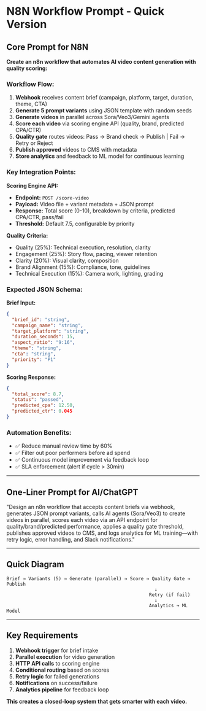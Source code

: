 # N8N Workflow Prompt - Quick Version

## Core Prompt for N8N

**Create an n8n workflow that automates AI video content generation with quality scoring:**

### Workflow Flow:
1. **Webhook** receives content brief (campaign, platform, target, duration, theme, CTA)
2. **Generate 5 prompt variants** using JSON template with random seeds
3. **Generate videos** in parallel across Sora/Veo3/Gemini agents
4. **Score each video** via scoring engine API (quality, brand, predicted CPA/CTR)
5. **Quality gate** routes videos: Pass → Brand check → Publish | Fail → Retry or Reject
6. **Publish approved** videos to CMS with metadata
7. **Store analytics** and feedback to ML model for continuous learning

### Key Integration Points:

**Scoring Engine API:**
- **Endpoint:** `POST /score-video`
- **Payload:** Video file + variant metadata + JSON prompt
- **Response:** Total score (0-10), breakdown by criteria, predicted CPA/CTR, pass/fail
- **Threshold:** Default 7.5, configurable by priority

**Quality Criteria:**
- Quality (25%): Technical execution, resolution, clarity
- Engagement (25%): Story flow, pacing, viewer retention
- Clarity (20%): Visual clarity, composition
- Brand Alignment (15%): Compliance, tone, guidelines
- Technical Execution (15%): Camera work, lighting, grading

### Expected JSON Schema:

**Brief Input:**
```json
{
  "brief_id": "string",
  "campaign_name": "string",
  "target_platform": "string",
  "duration_seconds": 15,
  "aspect_ratio": "9:16",
  "theme": "string",
  "cta": "string",
  "priority": "P1"
}
```

**Scoring Response:**
```json
{
  "total_score": 8.7,
  "status": "passed",
  "predicted_cpa": 12.50,
  "predicted_ctr": 0.045
}
```

### Automation Benefits:
- ✅ Reduce manual review time by 60%
- ✅ Filter out poor performers before ad spend
- ✅ Continuous model improvement via feedback loop
- ✅ SLA enforcement (alert if cycle > 30min)

---

## One-Liner Prompt for AI/ChatGPT

"Design an n8n workflow that accepts content briefs via webhook, generates JSON prompt variants, calls AI agents (Sora/Veo3) to create videos in parallel, scores each video via an API endpoint for quality/brand/predicted performance, applies a quality gate threshold, publishes approved videos to CMS, and logs analytics for ML training—with retry logic, error handling, and Slack notifications."

---

## Quick Diagram

```
Brief → Variants (5) → Generate (parallel) → Score → Quality Gate → Publish
                                                      ↓
                                                    Retry (if fail)
                                                      ↓
                                                    Analytics → ML Model
```

---

## Key Requirements

1. **Webhook trigger** for brief intake
2. **Parallel execution** for video generation
3. **HTTP API calls** to scoring engine
4. **Conditional routing** based on scores
5. **Retry logic** for failed generations
6. **Notifications** on success/failure
7. **Analytics pipeline** for feedback loop

**This creates a closed-loop system that gets smarter with each video.**

